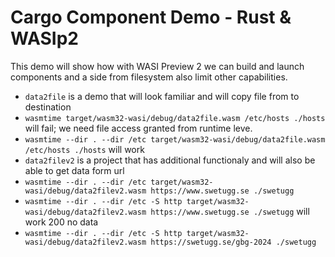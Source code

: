 # Cargo Component Demo - Rust & WASIp2

This demo will show how with WASI Preview 2 we can build and launch components and a side from filesystem also limit other capabilities.

- `data2file` is a demo that will look familiar and will copy file from to destination
- `wasmtime target/wasm32-wasi/debug/data2file.wasm /etc/hosts ./hosts` will fail; we need file access granted from runtime leve.
- `wasmtime --dir . --dir /etc target/wasm32-wasi/debug/data2file.wasm /etc/hosts ./hosts` will work
- `data2filev2` is a project that has additional functionaly and will also be able to get data form url
- `wasmtime --dir . --dir /etc target/wasm32-wasi/debug/data2filev2.wasm https://www.swetugg.se ./swetugg`
- `wasmtime --dir . --dir /etc -S http target/wasm32-wasi/debug/data2filev2.wasm https://www.swetugg.se ./swetugg` will work 200 no data
- `wasmtime --dir . --dir /etc -S http target/wasm32-wasi/debug/data2filev2.wasm https://swetugg.se/gbg-2024 ./swetugg`
